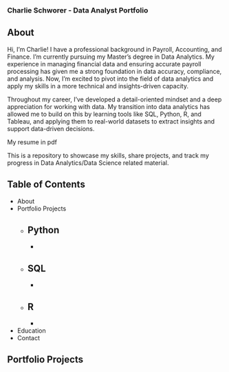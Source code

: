 ### Charlie Schworer - Data Analyst Portfolio
## About
Hi, I’m Charlie! I have a professional background in Payroll, Accounting, and Finance. I’m currently pursuing my Master’s degree in Data Analytics. My experience in managing financial data and ensuring accurate payroll processing has given me a strong foundation in data accuracy, compliance, and analysis. Now, I’m excited to pivot into the field of data analytics and apply my skills in a more technical and insights-driven capacity.

Throughout my career, I’ve developed a detail-oriented mindset and a deep appreciation for working with data. My transition into data analytics has allowed me to build on this by learning tools like SQL, Python, R, and Tableau, and applying them to real-world datasets to extract insights and support data-driven decisions. 

My resume in pdf

This is a repository to showcase my skills, share projects, and track my progress in Data Analytics/Data Science related material. 

## Table of Contents
- About
- Portfolio Projects
  - Python
    -
    -
  - SQL
    -
    -
  - R
    -
    -
- Education
- Contact

## Portfolio Projects
